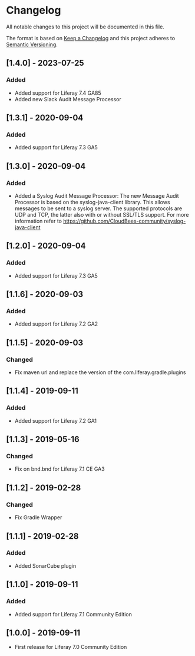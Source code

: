 # Changelog
All notable changes to this project will be documented in this file.

The format is based on [Keep a Changelog](http://keepachangelog.com/en/1.0.0/)
and this project adheres to [Semantic Versioning](http://semver.org/spec/v2.0.0.html).

## [1.4.0] - 2023-07-25
### Added
- Added support for Liferay 7.4 GA85
- Added new Slack Audit Message Processor

## [1.3.1] - 2020-09-04
### Added
- Added support for Liferay 7.3 GA5

## [1.3.0] - 2020-09-04
### Added
-  Added a Syslog Audit Message Processor: The new Message Audit Processor is 
based on the syslog-java-client library. This allows messages to be sent to a 
syslog server. The supported protocols are UDP and TCP, the latter also with or 
without SSL/TLS support. For more information refer to https://github.com/CloudBees-community/syslog-java-client

## [1.2.0] - 2020-09-04
### Added
- Added support for Liferay 7.3 GA5

## [1.1.6] - 2020-09-03
### Added
- Added support for Liferay 7.2 GA2

## [1.1.5] - 2020-09-03
### Changed
- Fix maven url and replace the version of the com.liferay.gradle.plugins

## [1.1.4] - 2019-09-11
### Added
- Added support for Liferay 7.2 GA1

## [1.1.3] - 2019-05-16
### Changed
- Fix on bnd.bnd for Liferay 7.1 CE GA3

## [1.1.2] - 2019-02-28
### Changed
- Fix Gradle Wrapper

## [1.1.1] - 2019-02-28
### Added
- Added SonarCube plugin

## [1.1.0] - 2019-09-11
### Added
- Added support for Liferay 7.1 Community Edition

## [1.0.0] - 2019-09-11
- First release for Liferay 7.0 Community Edition